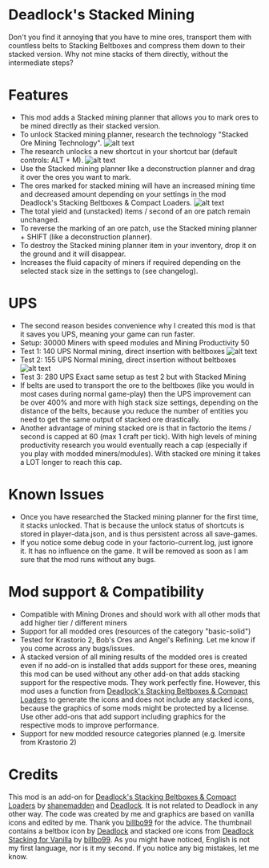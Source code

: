 # Deadlock's Stacked Mining
Don't you find it annoying that you have to mine ores, transport them with countless belts to Stacking Beltboxes and compress them down to their stacked version. Why not mine stacks of them directly, without the intermediate steps?

# Features
*   This mod adds a Stacked mining planner that allows you to mark ores to be mined directly as their stacked version.
*   To unlock Stacked mining planner, research the technology "Stacked Ore Mining Technology".
![alt text](https://i.imgur.com/eO5YPr5.jpg "Stacked Ore Mining Technology")
*   The research unlocks a new shortcut in your shortcut bar (default controls: ALT + M).
![alt text](https://i.imgur.com/B5571GF.jpg "Stacked Mining Shortcut")
*   Use the Stacked mining planner like a deconstruction planner and drag it over the ores you want to mark. 
*   The ores marked for stacked mining will have an increased mining time and decreased amount depending on your settings in the mod Deadlock's Stacking Beltboxes & Compact Loaders.
![alt text](https://i.imgur.com/gy2D8WZ.jpg "Stacked Ore")
*   The total yield and (unstacked) items / second of an ore patch remain unchanged.
*   To reverse the marking of an ore patch, use the Stacked mining planner + SHIFT (like a deconstruction planner).
*   To destroy the Stacked mining planner item in your inventory, drop it on the ground and it will disappear.
*   Increases the fluid capacity of miners if required depending on the selected stack size in the settings to (see changelog).

# UPS
*   The second reason besides convenience why I created this mod is that it saves you UPS, meaning your game can run faster.
*   Setup: 30000 Miners with speed modules and Mining Productivity 50
*   Test 1: 140 UPS   Normal mining, direct insertion with beltboxes
![alt text](https://i.imgur.com/jXL3SoF.jpg "Normal mining, direct insertion with beltboxes")
*   Test 2: 155 UPS   Normal mining, direct insertion without beltboxes
![alt text](https://i.imgur.com/jJEcrsU.jpg "Normal mining, direct insertion with beltboxes")
*   Test 3: 280 UPS   Exact same setup as test 2 but with Stacked Mining
*   If belts are used to transport the ore to the beltboxes (like you would in most cases during normal game-play) then the UPS improvement can be over 400% and more with high stack size settings, depending on the distance of the belts, because you reduce the number of entities you need to get the same output of stacked ore drastically.
*   Another advantage of mining stacked ore is that in factorio the items / second is capped at 60 (max 1 craft per tick). With high levels of mining productivity research you would eventually reach a cap (especially if you play with modded miners/modules). With stacked ore mining it takes a LOT longer to reach this cap.

# Known Issues
*   Once you have researched the Stacked mining planner for the first time, it stacks unlocked. That is because the unlock status of shortcuts is stored in player-data.json, and is thus persistent across all save-games.
*   If you notice some debug code in your factorio-current.log, just ignore it. It has no influence on the game. It will be removed as soon as I am sure that the mod runs without any bugs.
# Mod support & Compatibility
*   Compatible with Mining Drones and should work with all other mods that add higher tier / different miners 
*   Support for all modded ores (resources of the category "basic-solid")
*   Tested for Krastorio 2, Bob's Ores and Angel's Refining. Let me know if you come across any bugs/issues.
*   A stacked version of all mining results of the modded ores is created even if no add-on is installed that adds support for these ores, meaning this mod can be used without any other add-on that adds stacking support for the respective mods.
They work perfectly fine. However, this mod uses a function from [Deadlock's Stacking Beltboxes & Compact Loaders](https://mods.factorio.com/mod/deadlock-beltboxes-loaders) to generate the icons and does not include any stacked icons, because the graphics of some mods might be protected by a license. Use other add-ons that add support including graphics for the respective mods to improve performance.
*   Support for new modded resource categories planned (e.g. Imersite from Krastorio 2)

# Credits
This mod is an add-on for [Deadlock's Stacking Beltboxes & Compact Loaders](https://mods.factorio.com/mod/deadlock-beltboxes-loaders) by [shanemadden](https://mods.factorio.com/user/shanemadden) and [Deadlock](https://mods.factorio.com/user/deadlock989). It is not related to Deadlock in any other way.
The code was created by me and graphics are based on vanilla icons and edited by me.
Thank you [billbo99](https://mods.factorio.com/user/billbo99) for the advice.
The thumbnail contains a beltbox icon by [Deadlock](https://mods.factorio.com/user/deadlock989) and stacked ore icons from [Deadlock Stacking for Vanilla](https://mods.factorio.com/mod/deadlock-beltboxes-loaders) by [billbo99](https://mods.factorio.com/user/billbo99).
As you might have noticed, English is not my first language, nor is it my second. If you notice any big mistakes, let me know. 
